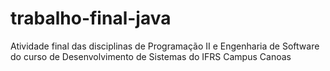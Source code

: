 # trabalho-final-java
Atividade final das disciplinas de Programação II e Engenharia de Software do curso de Desenvolvimento de Sistemas do IFRS Campus Canoas
